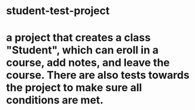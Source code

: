 # student-test-project

# a project that creates a class "Student", which can eroll in a course, add notes, and leave the course. There are also tests towards the project to make sure all conditions are met.
